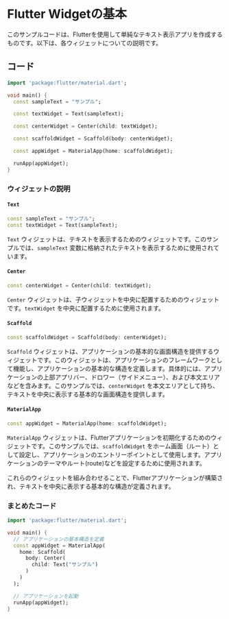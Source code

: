 # Flutter Widgetの基本

このサンプルコードは、Flutterを使用して単純なテキスト表示アプリを作成するものです。以下は、各ウィジェットについての説明です。

## コード

```dart
import 'package:flutter/material.dart';

void main() {
  const sampleText = "サンプル";

  const textWidget = Text(sampleText);

  const centerWidget = Center(child: textWidget);

  const scaffoldWidget = Scaffold(body: centerWidget);

  const appWidget = MaterialApp(home: scaffoldWidget);

  runApp(appWidget);
}
```

### ウィジェットの説明

#### `Text`

```dart
const sampleText = "サンプル";
const textWidget = Text(sampleText);
```

`Text` ウィジェットは、テキストを表示するためのウィジェットです。このサンプルでは、`sampleText` 変数に格納されたテキストを表示するために使用されています。

#### `Center`

```dart
const centerWidget = Center(child: textWidget);
```

`Center` ウィジェットは、子ウィジェットを中央に配置するためのウィジェットです。`textWidget` を中央に配置するために使用されます。

#### `Scaffold`

```dart
const scaffoldWidget = Scaffold(body: centerWidget);
```

`Scaffold` ウィジェットは、アプリケーションの基本的な画面構造を提供するウィジェットです。このウィジェットは、アプリケーションのフレームワークとして機能し、アプリケーションの基本的な構造を定義します。具体的には、アプリケーションの上部アプリバー、ドロワー（サイドメニュー）、および本文エリアなどを含みます。このサンプルでは、`centerWidget` を本文エリアとして持ち、テキストを中央に表示する基本的な画面構造を提供します。

#### `MaterialApp`

```dart
const appWidget = MaterialApp(home: scaffoldWidget);
```

`MaterialApp` ウィジェットは、Flutterアプリケーションを初期化するためのウィジェットです。このサンプルでは、`scaffoldWidget` をホーム画面（ルート）として設定し、アプリケーションのエントリーポイントとして使用します。アプリケーションのテーマやルート(route)などを設定するために使用されます。

これらのウィジェットを組み合わせることで、Flutterアプリケーションが構築され、テキストを中央に表示する基本的な構造が定義されます。

### まとめたコード

```dart
import 'package:flutter/material.dart';

void main() {
  // アプリケーションの基本構造を定義
  const appWidget = MaterialApp(
    home: Scaffold(
      body: Center(
        child: Text("サンプル")
      )
    )
  );

  // アプリケーションを起動
  runApp(appWidget);
}
```